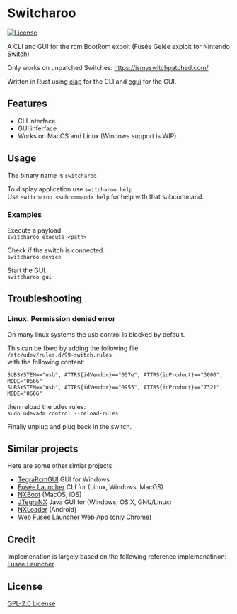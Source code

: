 # Switcharoo

[![License](https://flat.badgen.net/badge/license/GPL-2.0/blue)](LICENSE)

A CLI and GUI for the rcm BootRom expoit (Fusée Gelée exploit for Nintendo Switch)

Only works on unpatched Switches: <https://ismyswitchpatched.com/>

Written in Rust using [clap](https://github.com/clap-rs/clap) for the CLI and [egui](https://github.com/emilk/egui) for the GUI.

## Features

* CLI interface
* GUI inferface
* Works on MacOS and Linux (Windows support is WIP)

## Usage

The binary name is `switcharoo`  

To display application use `switcharoo help`  
Use `switcharoo <subcommand> help` for help with that subcommand.

### Examples

Execute a payload.  
`switcharoo execute <path>`

Check if the switch is connected.  
`switcharoo device`

Start the GUI.  
`switcharoo gui`

## Troubleshooting

### Linux: Permission denied error

On many linux systems the usb control is blocked by default.  

This can be fixed by adding the following file:  
`/etc/udev/rules.d/99-switch.rules`  
with the following content:  

```
SUBSYSTEM=="usb", ATTRS{idVendor}=="057e", ATTRS{idProduct}=="3000", MODE="0666"
SUBSYSTEM=="usb", ATTRS{idVendor}=="0955", ATTRS{idProduct}=="7321", MODE="0666"
```

then reload the udev rules:  
`sudo udevadm control --reload-rules`

Finally unplug and plug back in the switch.  

## Similar projects

Here are some other simiar projects

* [TegraRcmGUI](https://github.com/eliboa/TegraRcmGUI) GUI for Windows
* [Fusée Launcher](https://github.com/Cease-and-DeSwitch/fusee-launcher) CLI for (Linux, Windows, MacOS)
* [NXBoot](https://mologie.github.io/nxboot/) (MacOS, iOS)
* [JTegraNX](https://github.com/dylwedma11748/JTegraNX) Java GUI for (Windows, OS X, GNU/Linux)
* [NXLoader](https://github.com/DavidBuchanan314/NXLoader) (Android)
* [Web Fusée Launcher](https://fusee-gelee.firebaseapp.com/) Web App (only Chrome)

## Credit

Implemenation is largely based on the following reference implemenatinon:
[Fusee Launcher](https://github.com/Qyriad/fusee-launcher)

## License

[GPL-2.0 License](LICENSE-APACHE)
